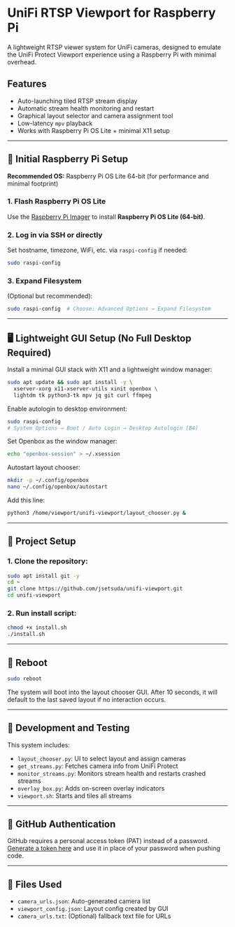 # UniFi RTSP Viewport for Raspberry Pi

A lightweight RTSP viewer system for UniFi cameras, designed to emulate the UniFi Protect Viewport experience using a Raspberry Pi with minimal overhead.

## Features
- Auto-launching tiled RTSP stream display
- Automatic stream health monitoring and restart
- Graphical layout selector and camera assignment tool
- Low-latency `mpv` playback
- Works with Raspberry Pi OS Lite + minimal X11 setup

---

## 🧰 Initial Raspberry Pi Setup

**Recommended OS:** Raspberry Pi OS Lite 64-bit (for performance and minimal footprint)

### 1. Flash Raspberry Pi OS Lite
Use the [Raspberry Pi Imager](https://www.raspberrypi.com/software/) to install **Raspberry Pi OS Lite (64-bit)**.

### 2. Log in via SSH or directly
Set hostname, timezone, WiFi, etc. via `raspi-config` if needed:
```bash
sudo raspi-config
```

### 3. Expand Filesystem
(Optional but recommended):
```bash
sudo raspi-config  # Choose: Advanced Options → Expand Filesystem
```

---

## 🖥️ Lightweight GUI Setup (No Full Desktop Required)

Install a minimal GUI stack with X11 and a lightweight window manager:

```bash
sudo apt update && sudo apt install -y \
  xserver-xorg x11-xserver-utils xinit openbox \
  lightdm tk python3-tk mpv jq git curl ffmpeg
```

Enable autologin to desktop environment:
```bash
sudo raspi-config
# System Options → Boot / Auto Login → Desktop Autologin (B4)
```

Set Openbox as the window manager:
```bash
echo "openbox-session" > ~/.xsession
```

Autostart layout chooser:
```bash
mkdir -p ~/.config/openbox
nano ~/.config/openbox/autostart
```
Add this line:
```bash
python3 /home/viewport/unifi-viewport/layout_chooser.py &
```

---

## 🚀 Project Setup

### 1. Clone the repository:
```bash
sudo apt install git -y
cd ~
git clone https://github.com/jsetsuda/unifi-viewport.git
cd unifi-viewport
```

### 2. Run install script:
```bash
chmod +x install.sh
./install.sh
```

---

## 🔄 Reboot
```bash
sudo reboot
```

The system will boot into the layout chooser GUI. After 10 seconds, it will default to the last saved layout if no interaction occurs.

---

## 🧪 Development and Testing
This system includes:
- `layout_chooser.py`: UI to select layout and assign cameras
- `get_streams.py`: Fetches camera info from UniFi Protect
- `monitor_streams.py`: Monitors stream health and restarts crashed streams
- `overlay_box.py`: Adds on-screen overlay indicators
- `viewport.sh`: Starts and tiles all streams

---

## 🔐 GitHub Authentication
GitHub requires a personal access token (PAT) instead of a password. [Generate a token here](https://github.com/settings/tokens) and use it in place of your password when pushing code.

---

## 📂 Files Used
- `camera_urls.json`: Auto-generated camera list
- `viewport_config.json`: Layout config created by GUI
- `camera_urls.txt`: (Optional) fallback text file for URLs
